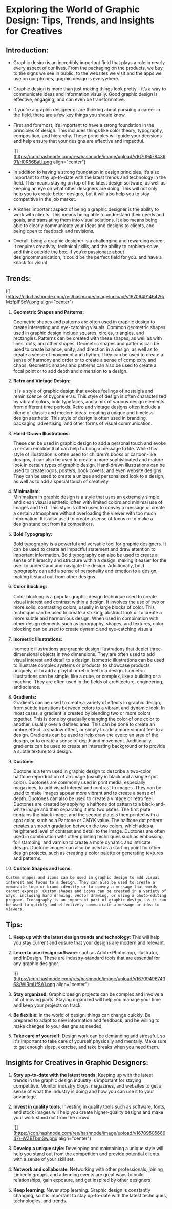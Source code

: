 # Exploring the World of Graphic Design: Tips, Trends, and Insights for Creatives

## Introduction:

*   Graphic design is an incredibly important field that plays a role in nearly every aspect of our lives. From the packaging on the products, we buy to the signs we see in public, to the websites we visit and the apps we use on our phones, graphic design is everywhere.
    
*   Graphic design is more than just making things look pretty – it’s a way to communicate ideas and information visually. Good graphic design is effective, engaging, and can even be transformative.
    
*   If you’re a graphic designer or are thinking about pursuing a career in the field, there are a few key things you should know.
    
*   First and foremost, it’s important to have a strong foundation in the principles of design. This includes things like color theory, typography, composition, and hierarchy. These principles will guide your decisions and help ensure that your designs are effective and impactful.
    
    ![](https://cdn.hashnode.com/res/hashnode/image/upload/v1670947843691/rI0R66BaU.png align="center")
    
*   In addition to having a strong foundation in design principles, it’s also important to stay up-to-date with the latest trends and technology in the field. This means staying on top of the latest design software, as well as keeping an eye on what other designers are doing. This will not only help you to create better designs, but it will also help you to stay competitive in the job market.
    
*   Another important aspect of being a graphic designer is the ability to work with clients. This means being able to understand their needs and goals, and translating them into visual solutions. It also means being able to clearly communicate your ideas and designs to clients, and being open to feedback and revisions.
    
*   Overall, being a graphic designer is a challenging and rewarding career. It requires creativity, technical skills, and the ability to problem-solve and think outside the box. If you’re passionate about designcommunication, it could be the perfect field for you. and have a knack for visual
    

## Trends:

![](https://cdn.hashnode.com/res/hashnode/image/upload/v1670949146426/MzfpIFSoW.png align="center")

1.  **Geometric Shapes and Patterns:**
    
    Geometric shapes and patterns are often used in graphic design to create interesting and eye-catching visuals. Common geometric shapes used in graphic design include squares, circles, triangles, and rectangles. Patterns can be created with these shapes, as well as with lines, dots, and other shapes. Geometric shapes and patterns can be used to create balance, unity, and direction in a design, as well as to create a sense of movement and rhythm. They can be used to create a sense of harmony and order or to create a sense of complexity and chaos. Geometric shapes and patterns can also be used to create a focal point or to add depth and dimension to a design.
    
2.  **Retro and Vintage Design:**
    
    It is a style of graphic design that evokes feelings of nostalgia and reminiscence of bygone eras. This style of design is often characterized by vibrant colors, bold typefaces, and a mix of various design elements from different time periods. Retro and vintage designs often include a blend of classic and modern ideas, creating a unique and timeless design aesthetic. This style of design is often used in branding, packaging, advertising, and other forms of visual communication.
    
3.  **Hand-Drawn Illustrations:**
    
    These can be used in graphic design to add a personal touch and evoke a certain emotion that can help to bring a message to life. While this style of illustration is often used for children’s books or cartoon-like designs, it can also be used to create a more sophisticated and mature look in certain types of graphic design. Hand-drawn illustrations can be used to create logos, posters, book covers, and even website designs. They can be used to create a unique and personalized look to a design, as well as to add a special touch of creativity.
    
4.  **Minimalism:**  
    Minimalism in graphic design is a style that uses an extremely simple and clean visual aesthetic, often with limited colors and minimal use of images and text. This style is often used to convey a message or create a certain atmosphere without overloading the viewer with too much information. It is also used to create a sense of focus or to make a design stand out from its competitors.
    
5.  **Bold Typography:**
    
    Bold typography is a powerful and versatile tool for graphic designers. It can be used to create an impactful statement and draw attention to important information. Bold typography can also be used to create a sense of hierarchy and structure within a design, making it easier for the user to understand and navigate the design. Additionally, bold typography can add a sense of personality and emotion to a design, making it stand out from other designs.
    
6.  **Color Blocking:**
    
    Color blocking is a popular graphic design technique used to create visual interest and contrast within a design. It involves the use of two or more solid, contrasting colors, usually in large blocks of color. This technique can be used to create a striking, abstract look or to create a more subtle and harmonious design. When used in combination with other design elements such as typography, shapes, and textures, color blocking can be used to create dynamic and eye-catching visuals.
    
7.  **Isometric Illustrations:**
    
    Isometric illustrations are graphic design illustrations that depict three-dimensional objects in two dimensions. They are often used to add visual interest and detail to a design. Isometric illustrations can be used to illustrate complex systems or products, to showcase products uniquely, or to add a playful or retro feel to a design. Isometric illustrations can be simple, like a cube, or complex, like a building or a machine. They are often used in the fields of architecture, engineering, and science.
    
8.  **Gradients:**  
    Gradients can be used to create a variety of effects in graphic design, from subtle transitions between colors to a vibrant and dynamic look. In most cases, a gradient is created by blending two or more colors together. This is done by gradually changing the color of one color to another, usually over a defined area. This can be done to create an ombre effect, a shadow effect, or simply to add a more vibrant feel to a design. Gradients can be used to help draw the eye to an area of the design, or to create a sense of depth and movement. Additionally, gradients can be used to create an interesting background or to provide a subtle texture to a design.
    
9.  **Duotone:**
    
    Duotone is a term used in graphic design to describe a two-color halftone reproduction of an image (usually in black and a single spot color). Duotones are commonly used in print media, especially magazines, to add visual interest and contrast to images. They can be used to make images appear more vibrant and to create a sense of depth. Duotones can also be used to create a vintage or retro feel. Duotones are created by applying a halftone dot pattern to a black-and-white image and then separating it into two plates. The first plate contains the black image, and the second plate is then printed with a spot color, such as a Pantone or CMYK value. The halftone dot pattern creates a smooth gradation between the two colors, which adds a heightened level of contrast and detail to the image. Duotones are often used in combination with other printing techniques such as embossing, foil stamping, and varnish to create a more dynamic and intricate design. Duotone images can also be used as a starting point for other design projects, such as creating a color palette or generating textures and patterns.
    
10.  **Custom Shapes and Icons:**
    
    Custom shapes and icons can be used in graphic design to add visual interest and focus to a design. They can also be used to create a memorable logo or brand identity or to convey a message that words cannot express. Custom shapes and icons can be created in a variety of ways, including hand drawing, vector drawing, or using a photo-editing program. Iconography is an important part of graphic design, as it can be used to quickly and effectively communicate a message or idea to viewers.
    

## Tips:

1.  **Keep up with the latest design trends and technology**: This will help you stay current and ensure that your designs are modern and relevant.
    
2.  **Learn to use design software**: such as Adobe Photoshop, Illustrator, and InDesign. These are industry-standard tools that are essential for any graphic designer.
    
    ![](https://cdn.hashnode.com/res/hashnode/image/upload/v1670949674368/WIRmUfSA1.png align="center")
    
3.  **Stay organized**: Graphic design projects can be complex and involve a lot of moving parts. Staying organized will help you manage your time and keep your projects on track.
    
4.  **Be flexible**: In the world of design, things can change quickly. Be prepared to adapt to new information and feedback, and be willing to make changes to your designs as needed.
    
5.  **Take care of yourself**: Design work can be demanding and stressful, so it's important to take care of yourself physically and mentally. Make sure to get enough sleep, exercise, and take breaks when you need them.
    

## Insights for Creatives in Graphic Designers:

1.  **Stay up-to-date with the latest trends**: Keeping up with the latest trends in the graphic design industry is important for staying competitive. Monitor industry blogs, magazines, and websites to get a sense of what the industry is doing and how you can use it to your advantage.
    
2.  **Invest in quality tools**: Investing in quality tools such as software, fonts, and stock images will help you create higher-quality designs and make your work stand out from the crowd.
    
    ![](https://cdn.hashnode.com/res/hashnode/image/upload/v1670950566647/-WZBTbmSw.png align="center")
    
3.  **Develop a unique style**: Developing and maintaining a unique style will help you stand out from the competition and provide potential clients with a sense of your skill set.
    
4.  **Network and collaborate**: Networking with other professionals, joining LinkedIn groups, and attending events are great ways to build relationships, gain exposure, and get inspired by other designers
    
5.  **Keep learning**: Never stop learning. Graphic design is constantly changing, so it is important to stay up-to-date with the latest techniques, technologies, and trends.